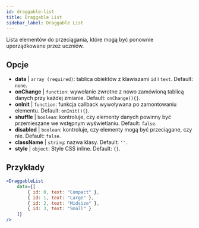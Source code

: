 ```yaml
---
id: draggable-list 
title: Draggable List
sidebar_label: Draggable List
---
```


Lista elementów do przeciągania, które mogą być ponownie uporządkowane przez uczniów.

## Opcje

* __data__ | `array (required)`: tablica obiektów z klawiszami `id` i `text`. Default: `none`.
* __onChange__ | `function`: wywołanie zwrotne z nowo zamówioną tablicą danych przy każdej zmianie. Default: `onChange(){}`.
* __onInit__ | `function`: funkcja callback wywoływana po zamontowaniu elementu. Default: `onInit(){}`.
* __shuffle__ | `boolean`: kontroluje, czy elementy danych powinny być przemieszane we wstępnym wyświetlaniu. Default: `false`.
* __disabled__ | `boolean`: kontroluje, czy elementy mogą być przeciągane, czy nie. Default: `false`.
* __className__ | `string`: nazwa klasy. Default: `''`.
* __style__ | `object`: Style CSS inline. Default: `{}`.


## Przykłady

```jsx live
<DraggableList
    data={[
        { id: 0, text: "Compact" },
        { id: 1, text: "Large" },
        { id: 2, text: "Midsize" },
        { id: 3, text: "Small" }
    ]}
/>
```


